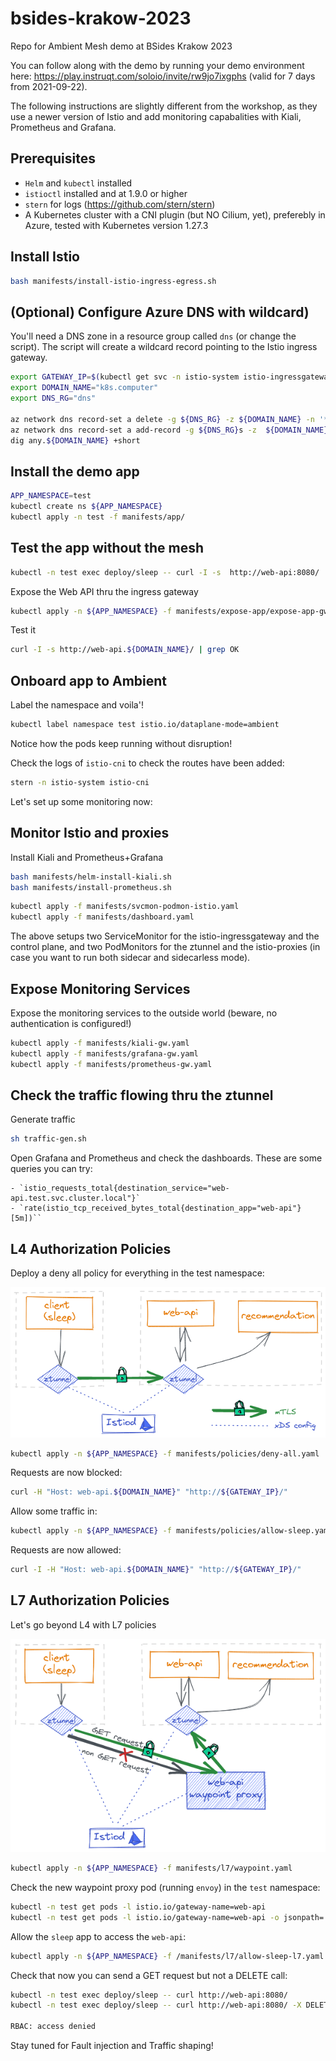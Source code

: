 # bsides-krakow-2023
Repo for Ambient Mesh demo at BSides Krakow 2023

You can follow along with the demo by running your demo environment here: https://play.instruqt.com/soloio/invite/rw9jo7ixgphs (valid for 7 days from 2021-09-22).

The following instructions are slightly different from the workshop, as they use a newer version of Istio and add monitoring capabalities with Kiali, Prometheus and Grafana.

## Prerequisites

- `Helm` and `kubectl` installed
- `istioctl` installed and at 1.9.0 or higher
- `stern` for logs (https://github.com/stern/stern)
- A Kubernetes cluster with a CNI plugin (but NO Cilium, yet), preferebly in Azure, tested with Kubernetes version 1.27.3
  
## Install Istio

```bash
bash manifests/install-istio-ingress-egress.sh
```

## (Optional) Configure Azure DNS with wildcard)

You'll need a DNS zone in a resource group called `dns` (or change the script). The script will create a wildcard record pointing to the Istio ingress gateway.

```bash
export GATEWAY_IP=$(kubectl get svc -n istio-system istio-ingressgateway -ojsonpath='{.status.loadBalancer.ingress[0].ip}')
export DOMAIN_NAME="k8s.computer"
export DNS_RG="dns"

az network dns record-set a delete -g ${DNS_RG} -z ${DOMAIN_NAME} -n '*' -y
az network dns record-set a add-record -g ${DNS_RG}s -z  ${DOMAIN_NAME} -n '*' -a $GATEWAY_IP
dig any.${DOMAIN_NAME} +short
```

## Install the demo app

```bash
APP_NAMESPACE=test
kubectl create ns ${APP_NAMESPACE}
kubectl apply -n test -f manifests/app/
```
## Test the app without the mesh

```bash
kubectl -n test exec deploy/sleep -- curl -I -s  http://web-api:8080/ | grep OK
```

Expose the Web API thru the ingress gateway

```bash
kubectl apply -n ${APP_NAMESPACE} -f manifests/expose-app/expose-app-gw.yaml
```

Test it

```bash
curl -I -s http://web-api.${DOMAIN_NAME}/ | grep OK
```

## Onboard app to Ambient

Label the namespace and voila'!

```bash
kubectl label namespace test istio.io/dataplane-mode=ambient
```

Notice how the pods keep running without disruption!

Check the logs of `istio-cni` to check the routes have been added:

```bash
stern -n istio-system istio-cni
```

Let's set up some monitoring now:

## Monitor Istio and proxies

Install Kiali and Prometheus+Grafana

```bash
bash manifests/helm-install-kiali.sh
bash manifests/install-prometheus.sh
```

```bash
kubectl apply -f manifests/svcmon-podmon-istio.yaml
kubectl apply -f manifests/dashboard.yaml
```

The above setups two ServiceMonitor for the istio-ingressgateway and the control plane, and two PodMonitors
for the ztunnel and the istio-proxies (in case you want to run both sidecar and sidecarless mode).

## Expose Monitoring Services
Expose the monitoring services to the outside world (beware, no authentication is configured!)

```bash
kubectl apply -f manifests/kiali-gw.yaml
kubectl apply -f manifests/grafana-gw.yaml
kubectl apply -f manifests/prometheus-gw.yaml
```

## Check the traffic flowing thru the ztunnel

Generate traffic
```bash
sh traffic-gen.sh
```

Open Grafana and Prometheus and check the dashboards. These are some queries you can try:

```promql
- `istio_requests_total{destination_service="web-api.test.svc.cluster.local"}`
- `rate(istio_tcp_received_bytes_total{destination_app="web-api"}[5m])``
```

## L4 Authorization Policies

Deploy a deny all policy for everything in the test namespace:

![L4 Policies](image-1.png)

```bash
kubectl apply -n ${APP_NAMESPACE} -f manifests/policies/deny-all.yaml
```

Requests are now blocked:

```bash
curl -H "Host: web-api.${DOMAIN_NAME}" "http://${GATEWAY_IP}/"
```

Allow some traffic in:

```bash
kubectl apply -n ${APP_NAMESPACE} -f manifests/policies/allow-sleep.yaml
```

Requests are now allowed:

```bash
curl -I -H "Host: web-api.${DOMAIN_NAME}" "http://${GATEWAY_IP}/"
```
## L7 Authorization Policies

Let's go beyond L4 with L7 policies

![L7 Policies](image.png)

```bash
kubectl apply -n ${APP_NAMESPACE} -f manifests/l7/waypoint.yaml
```

Check the new waypoint proxy pod (running `envoy`) in the `test` namespace:

```bash
kubectl -n test get pods -l istio.io/gateway-name=web-api
kubectl -n test get pods -l istio.io/gateway-name=web-api -o jsonpath='{.items[].spec.containers[0].image}'
```


Allow the `sleep` app to access the `web-api`:

```bash
kubectl apply -n ${APP_NAMESPACE} -f /manifests/l7/allow-sleep-l7.yaml
```

Check that now you can send a GET request but not a DELETE call:

```bash
kubectl -n test exec deploy/sleep -- curl http://web-api:8080/
kubectl -n test exec deploy/sleep -- curl http://web-api:8080/ -X DELETE

RBAC: access denied
```

Stay tuned for Fault injection and Traffic shaping!